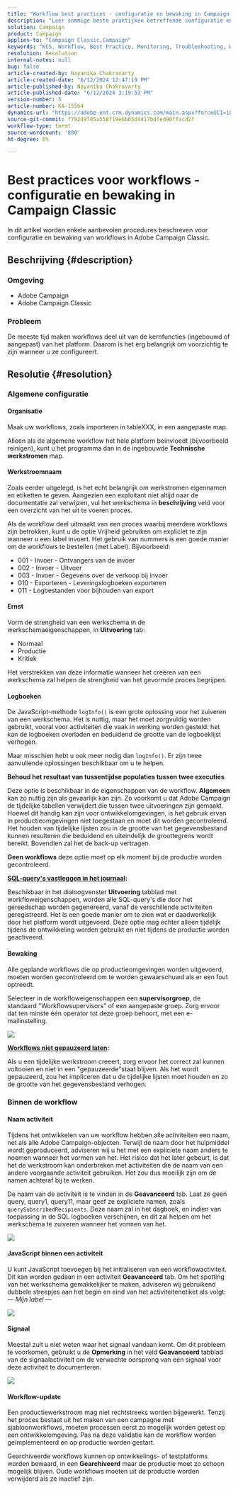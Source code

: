 ```yaml
---
title: "Workflow best practices - configuratie en bewaking in Campaign Classic"
description: "Leer sommige beste praktijken betreffende configuratie en controle van werkschema's in Adobe Campaign Classic."
solution: Campaign
product: Campaign
applies-to: "Campaign Classic,Campaign"
keywords: "KCS, Workflow, Best Practice, Monitoring, Troubleshooting, Workflow Performance, Workflow Slow, Adobe Campaign, practices, Adobe Campaign Classic"
resolution: Resolution
internal-notes: null
bug: false
article-created-by: Nayanika Chakravarty
article-created-date: "6/12/2024 12:47:19 PM"
article-published-by: Nayanika Chakravarty
article-published-date: "6/12/2024 3:19:53 PM"
version-number: 5
article-number: KA-15564
dynamics-url: "https://adobe-ent.crm.dynamics.com/main.aspx?forceUCI=1&pagetype=entityrecord&etn=knowledgearticle&id=40e3bbe5-b928-ef11-840b-6045bd0065b6"
source-git-commit: f79249785a558f19e6b05d4417b4fed90ffacd2f
workflow-type: tm+mt
source-wordcount: '880'
ht-degree: 0%

---
```


# Best practices voor workflows - configuratie en bewaking in Campaign Classic


In dit artikel worden enkele aanbevolen procedures beschreven voor configuratie en bewaking van workflows in Adobe Campaign Classic.

## Beschrijving {#description}


### <b>Omgeving</b>

- Adobe Campaign
- Adobe Campaign Classic


### <b>Probleem</b>

De meeste tijd maken workflows deel uit van de kernfuncties (ingebouwd of aangepast) van het platform. Daarom is het erg belangrijk om voorzichtig te zijn wanneer u ze configureert.


## Resolutie {#resolution}


### Algemene configuratie

#### Organisatie

Maak uw workflows, zoals importeren in tableXXX, in een aangepaste map.

Alleen als de algemene workflow het hele platform beïnvloedt (bijvoorbeeld reinigen), kunt u het programma dan in de ingebouwde <b>Technische werkstromen</b> map.

#### Werkstroomnaam

Zoals eerder uitgelegd, is het echt belangrijk om werkstromen eigennamen en etiketten te geven. Aangezien een exploitant niet altijd naar de documentatie zal verwijzen, vul het werkschema in <b>beschrijving</b> veld voor een overzicht van het uit te voeren proces.

Als de workflow deel uitmaakt van een proces waarbij meerdere workflows zijn betrokken, kunt u de optie Vrijheid gebruiken om expliciet te zijn wanneer u een label invoert. Het gebruik van nummers is een goede manier om de workflows te bestellen (met Label). Bijvoorbeeld:

- 001 - Invoer - Ontvangers van de invoer
- 002 - Invoer - Uitvoer
- 003 - Invoer - Gegevens over de verkoop bij invoer
- 010 - Exporteren - Leveringslogboeken exporteren
- 011 - Logbestanden voor bijhouden van export


#### Ernst

Vorm de strengheid van een werkschema in de werkschemaeigenschappen, in <b>Uitvoering</b> tab:

- Normaal
- Productie
- Kritiek


Het verstrekken van deze informatie wanneer het creëren van een werkschema zal helpen de strengheid van het gevormde proces begrijpen.

#### Logboeken

De JavaScript-methode `logInfo()` is een grote oplossing voor het zuiveren van een werkschema. Het is nuttig, maar het moet zorgvuldig worden gebruikt, vooral voor activiteiten die vaak in werking worden gesteld: het kan de logboeken overladen en beduidend de grootte van de logboeklijst verhogen.

Maar misschien hebt u ook meer nodig dan `logInfo()`. Er zijn twee aanvullende oplossingen beschikbaar om u te helpen.

<b>Behoud het resultaat van tussentijdse populaties tussen twee executies</b>

Deze optie is beschikbaar in de eigenschappen van de workflow. <b>Algemeen</b> kan zo nuttig zijn als gevaarlijk kan zijn. Zo voorkomt u dat Adobe Campaign de tijdelijke tabellen verwijdert die tussen twee uitvoeringen zijn gemaakt. Hoewel dit handig kan zijn voor ontwikkelomgevingen, is het gebruik ervan in productieomgevingen niet toegestaan en moet dit worden gecontroleerd. Het houden van tijdelijke lijsten zou in de grootte van het gegevensbestand kunnen resulteren die beduidend en uiteindelijk de groottegrens wordt bereikt. Bovendien zal het de back-up vertragen.

<b>Geen workflows</b> deze optie moet op elk moment bij de productie worden gecontroleerd.

<b><u>SQL-query&#39;s vastleggen in het journaal</u>:</b>

Beschikbaar in het dialoogvenster <b>Uitvoering</b> tabblad met workfloweigenschappen, worden alle SQL-query&#39;s die door het gereedschap worden gegenereerd, vanaf de verschillende activiteiten geregistreerd. Het is een goede manier om te zien wat er daadwerkelijk door het platform wordt uitgevoerd. Deze optie mag echter alleen tijdelijk tijdens de ontwikkeling worden gebruikt en niet tijdens de productie worden geactiveerd.

#### Bewaking

Alle geplande workflows die op productieomgevingen worden uitgevoerd, moeten worden gecontroleerd om te worden gewaarschuwd als er een fout optreedt.

Selecteer in de workfloweigenschappen een <b>supervisorgroep</b>, de standaard &quot;Workflowsupervisors&quot; of een aangepaste groep. Zorg ervoor dat ten minste één operator tot deze groep behoort, met een e-mailinstelling.

![](assets/4badf727-ce28-ef11-840b-0022480a40c2.png)

<b><u>Workflows niet gepauzeerd laten</u>:</b>

Als u een tijdelijke werkstroom creeert, zorg ervoor het correct zal kunnen voltooien en niet in een &quot;gepauzeerde&quot;staat blijven. Als het wordt gepauzeerd, zou het impliceren dat u de tijdelijke lijsten moet houden en zo de grootte van het gegevensbestand verhogen.

### Binnen de workflow

#### Naam activiteit

Tijdens het ontwikkelen van uw workflow hebben alle activiteiten een naam, net als alle Adobe Campaign-objecten. Terwijl de naam door het hulpmiddel wordt geproduceerd, adviseren wij u het met een expliciete naam anders te noemen wanneer het vormen van het. Het risico dat het later gebeurt, is dat het de werkstroom kan onderbreken met activiteiten die de naam van een andere voorgaande activiteit gebruiken. Het zou dus moeilijk zijn om de namen achteraf bij te werken.

De naam van de activiteit is te vinden in de <b>Geavanceerd</b> tab. Laat ze geen query, query1, query11, maar geef ze expliciete namen, zoals `querySubscribedRecipients`. Deze naam zal in het dagboek, en indien van toepassing in de SQL logboeken verschijnen, en dit zal helpen om het werkschema te zuiveren wanneer het vormen van het.

![](assets/8550ca3a-ce28-ef11-840b-0022480a40c2.png)

#### JavaScript binnen een activiteit

U kunt JavaScript toevoegen bij het initialiseren van een workflowactiviteit. Dit kan worden gedaan in een activiteit <b>Geavanceerd</b> tab. Om het spotting van het werkschema gemakkelijker te maken, adviseren wij gebruikend dubbele streepjes aan het begin en eind van het activiteitenetiket als volgt: *— Mijn label —*

![](assets/554bb34c-ce28-ef11-840b-0022480a40c2.png)

#### Signaal

Meestal zult u niet weten waar het signaal vandaan komt. Om dit probleem te voorkomen, gebruikt u de <b>Opmerking</b> in het veld <b>Geavanceerd</b> tabblad van de signaalactiviteit om de verwachte oorsprong van een signaal voor deze activiteit te documenteren.

![](assets/c426c66a-ce28-ef11-840b-0022480a40c2.png)

#### Workflow-update

Een productiewerkstroom mag niet rechtstreeks worden bijgewerkt. Tenzij het proces bestaat uit het maken van een campagne met sjabloonworkflows, moeten processen eerst zo mogelijk worden getest op een ontwikkelomgeving. Pas na deze validatie kan de workflow worden geïmplementeerd en op productie worden gestart.

Gearchiveerde workflows kunnen op ontwikkelings- of testplatforms worden bewaard, in een <b>Gearchiveerd</b> maar de productie moet zo schoon mogelijk blijven. Oude workflows moeten uit de productie worden verwijderd als ze inactief zijn.
